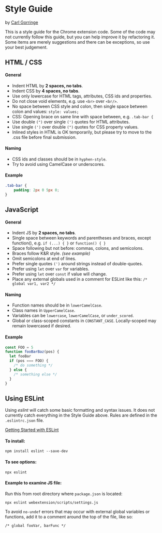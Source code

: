 Style Guide
===========

by [Carl Gorringe](https://github.com/cgorringe)

This is a style guide for the Chrome extension code. Some of the code may not currently follow this guide, but you can help improve it by refactoring it. Some items are merely suggestions and there can be exceptions, so use your best judgement.

HTML / CSS
----------

#### General ####

 - Indent HTML by **2 spaces, no tabs**.
 - Indent CSS by **4 spaces, no tabs**.
 - Use only lowercase for HTML tags, attributes, CSS ids and properties.
 - Do not close void elements, e.g. use `<br>` over `<br/>`.
 - No space between CSS style and colon, then single space between colon and values: `style: values;`
 - CSS: Opening brace on same line with space between, e.g. `.tab-bar {`
 - Use double `(")` over single `(')` quotes for HTML attributes.
 - Use single `(')` over double `(")` quotes for CSS property values.
 - Inlined styles in HTML is OK temporarily, but please try to move to the .css file before final submission.

#### Naming ####

 - CSS ids and classes should be in `hyphen-style`. 
 - Try to avoid using CamelCase or underscores.


#### Example ####

```CSS
.tab-bar {
    padding: 2px 0 5px 0;
}
```

JavaScript
----------

#### General ####

 - Indent JS by **2 spaces, no tabs**.
 - Single space between keywords and parentheses and braces, except function(), e.g. `if (...) { }` or `function() { }`
 - Space following but not before: commas, colons, and semicolons.
 - Braces follow K&amp;R style. *(see example)*
 - Omit semicolons at end of lines.
 - Prefer single quotes `(')` around strings instead of double-quotes.
 - Prefer using `let` over `var` for variables.
 - Prefer using `let` over `const` if value will change.
 - Place any external globals used in a comment for ESLint like this:
   `/* global var1, var2 */`

#### Naming ####

 - Function names should be in `lowerCamelCase`.
 - Class names in `UpperCamelCase`.
 - Variables can be `lowercase`, `lowerCamelCase`, or `under_scored`.
 - Global or class-scoped constants in `CONSTANT_CASE`. Locally-scoped may remain lowercased if desired.

#### Example ####

```javascript
const FOO = 5
function fooBarBaz(pos) {
  let fooBar
  if (pos === FOO) {
    /* do something */
  } else {
    /* something else */
  }
}
```

Using ESLint
------------

Using *eslint* will catch some basic formatting and syntax issues. It does not currently catch everything in the Style Guide above. Rules are defined in the `.eslintrc.json` file.

[Getting Started with ESLint](https://eslint.org/docs/user-guide/getting-started)

#### To install: ####

```
npm install eslint --save-dev
```

#### To see options: ####

```
npx eslint
```

#### Example to examine JS file: ####

Run this from root directory where `package.json` is located:

```
npx eslint webextension/scripts/settings.js
```

To avoid `no-undef` errors that may occur with external global variables or functions, add it to a comment around the top of the file, like so:

```
/* global fooVar, barFunc */
```
